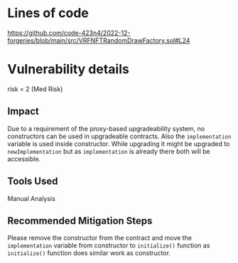 # Lines of code

https://github.com/code-423n4/2022-12-forgeries/blob/main/src/VRFNFTRandomDrawFactory.sol#L24


# Vulnerability details

risk = 2 (Med Risk)

## Impact
Due to a requirement of the proxy-based upgradeability system, no constructors can be used in upgradeable contracts.
Also the `implementation` variable is used inside constructor. While upgrading it might be upgraded to `newImplementation` but as `implementation` is already there both will be accessible.

## Tools Used
Manual Analysis

## Recommended Mitigation Steps
Please remove the constructor from the contract and move the `implementation` variable from constructor to `initialize()` function as `initialize()` function does similar work as constructor.